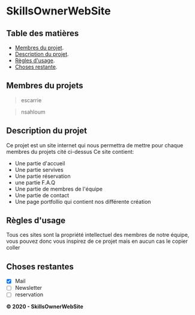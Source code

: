 # SkillsOwnerWebSite

## Table des matières

- [Membres du projet](#membres-du-projets).
- [Description du projet](#description-du-projet).
- [Règles d'usage](#règles-dusage).
- [Choses restante](#choses-restantes).

## Membres du projets

> escarrie

> nsahloum

## Description du projet

Ce projet est un site internet qui nous permettra de mettre pour chaque membres du projets cité ci-dessus
Ce site contient:

- Une partie d'accueil
- Une partie servives
- Une partie réservation
- une partie F.A.Q
- Une partie de membres de l'équipe
- Une partie de contact
- Une page portfollio qui contient nos différente création

## Règles d'usage

Tous ces sites sont la propriété intellectuel des membres de notre équipe, vous pouvez donc vous inspirez de ce projet mais en aucun cas le copier coller

## Choses restantes

- [x] Mail
- [ ] Newsletter
- [ ] reservation

**© 2020 - SkillsOwnerWebSite**
